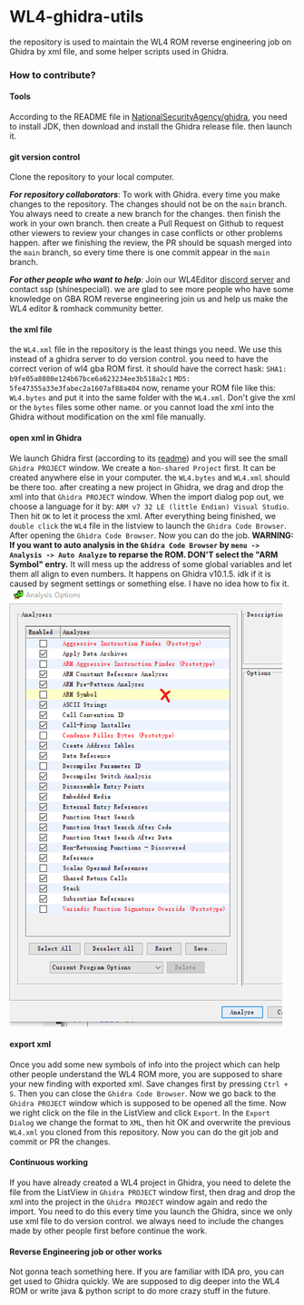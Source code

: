 # WL4-ghidra-utils
the repository is used to maintain the WL4 ROM reverse engineering job on Ghidra by xml file, and some helper scripts used in Ghidra.

### How to contribute? 
#### Tools
According to the README file in [NationalSecurityAgency/ghidra](https://github.com/NationalSecurityAgency/ghidra), you need to install JDK, then download and install the Ghidra release file. then launch it.

#### git version control
Clone the repository to your local computer.

***For repository collaborators***: To work with Ghidra. every time you make changes to the repository. The changes should not be on the `main` branch. You always need to create a new branch for the changes. then finish the work in your own branch. then create a Pull Request on Github to request other viewers to review your changes in case conflicts or other problems happen. after we finishing the review, the PR should be squash merged into the `main` branch, so every time there is one commit appear in the `main` branch.

***For other people who want to help***: Join our WL4Editor [discord server](https://discord.gg/EQ6JhvP) and contact ssp (shinespeciall). we are glad to see more people who have some knowledge on GBA ROM reverse engineering join us and help us make the WL4 editor & romhack community better.

#### the xml file
the `WL4.xml` file in the repository is the least things you need. We use this instead of a ghidra server to do version control.
you need to have the correct verion of wl4 gba ROM first. it should have the correct hask:
`SHA1: b9fe05a8080e124b67bce6a623234ee3b518a2c1`
`MD5: 5fe47355a33e3fabec2a1607af88a404`
now, rename your ROM file like this: `WL4.bytes` and put it into the same folder with the `WL4.xml`. Don't give the xml or the `bytes` files some other name. or you cannot load the xml into the Ghidra without modification on the xml file manually.

#### open xml in Ghidra
We launch Ghidra first (according to its [readme](https://github.com/NationalSecurityAgency/ghidra)) and you will see the small `Ghidra PROJECT` window. We create a `Non-shared Project` first. It can be created anywhere else in your computer. the `WL4.bytes` and `WL4.xml` should be there too.
after creating a new project in Ghidra, we drag and drop the xml into that `Ghidra PROJECT` window. When the import dialog pop out, we choose a language for it by: `ARM v7 32 LE (little Endian) Visual Studio`. Then hit `OK` to let it process the xml. After everything being finished, we `double click` the `WL4` file in the listview to launch the `Ghidra Code Browser`.
After opening the `Ghidra Code Browser`. Now you can do the job. **WARNING: If you want to auto analysis in the `Ghidra Code Browser` by `menu -> Analysis -> Auto Analyze` to reparse the ROM. DON'T select the "ARM Symbol" entry.** It will mess up the address of some global variables and let them all align to even numbers. It happens on Ghidra v10.1.5. idk if it is caused by segment settings or something else. I have no idea how to fix it.
![WL4Editor sample image](images/DONTLetGhidraToAnalyzeARMSymbol.png)

#### export xml
Once you add some new symbols of info into the project which can help other people understand the WL4 ROM more, you are supposed to share your new finding with exported xml. Save changes first by pressing `Ctrl + S`. Then you can close the `Ghidra Code Browser`. Now we go back to the `Ghidra PROJECT` window which is supposed to be opened all the time. Now we right click on the file in the ListView and click `Export`. In the `Export Dialog` we change the format to `XML`, then hit OK and overwrite the previous `WL4.xml` you cloned from this repository.
Now you can do the git job and commit or PR the changes.

#### Continuous working
If you have already created a WL4 project in Ghidra, you need to delete the file from the ListView in `Ghidra PROJECT` window first, then drag and drop the xml into the project in the `Ghidra PROJECT` window again and redo the import. You need to do this every time you launch the Ghidra, since we only use xml file to do version control. we always need to include the changes made by other people first before continue the work.

#### Reverse Engineering job or other works
Not gonna teach something here. If you are familiar with IDA pro, you can get used to Ghidra quickly. We are supposed to dig deeper into the WL4 ROM or write java & python script to do more crazy stuff in the future.
